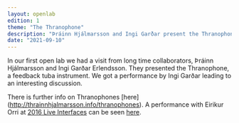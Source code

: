 ```yaml
---
layout: openlab
edition: 1
theme: "The Thranophone"
description: "Þráinn Hjálmarsson and Ingi Garðar present the Thranophone."
date: "2021-09-10"
---
```


In our first open lab we had a visit from long time collaborators, Þráinn Hjálmarsson and Ingi Garðar Erlendsson. They presented the Thranophone, a feedback tuba instrument. We got a performance by Ingi Garðar leading to an interesting discussion. 

There is further info on Thranophones [here] (http://thrainnhjalmarsson.info/thranophones).
A performance with Eirikur Orri at [2016 Live Interfaces](http://www.liveinterfaces.org/2016) can be seen [here](https://youtu.be/l5vDKEZsJjY?t=718).

